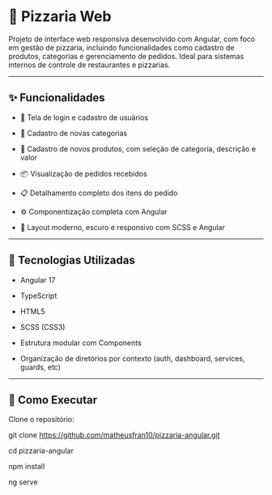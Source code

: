 # 🍕 Pizzaria Web
Projeto de interface web responsiva desenvolvido com Angular, com foco em gestão de pizzaria, incluindo funcionalidades como cadastro de produtos, categorias e gerenciamento de pedidos. Ideal para sistemas internos de controle de restaurantes e pizzarias.

---

## ✨ Funcionalidades

- 🔐 Tela de login e cadastro de usuários

- 📂 Cadastro de novas categorias

- 🍕 Cadastro de novos produtos, com seleção de categoria, descrição e valor

- 📦 Visualização de pedidos recebidos

- 📋 Detalhamento completo dos itens do pedido

- ⚙️ Componentização completa com Angular

- 🎨 Layout moderno, escuro e responsivo com SCSS e Angular

---

## 🧰 Tecnologias Utilizadas

- Angular 17

- TypeScript

- HTML5

- SCSS (CSS3)

- Estrutura modular com Components

- Organização de diretórios por contexto (auth, dashboard, services, guards, etc)

---

## 🚀 Como Executar

Clone o repositório:

git clone https://github.com/matheusfran10/pizzaria-angular.git

cd pizzaria-angular

npm install

ng serve

